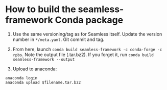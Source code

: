 How to build the seamless-framework Conda package
=================================================

1. Use the same versioning/tag as for Seamless itself. Update the version number in `*/meta.yaml`. Git commit and tag. 

2. From here, launch `conda build seamless-framework -c conda-forge -c rpbs`. Note the output file (.tar.bz2).
If you forget it, run `conda build seamless-framework --output`

3. Upload to anaconda:
```
anaconda login
anaconda upload $filename.tar.bz2
```
